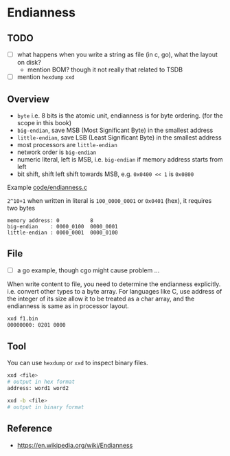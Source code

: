 # Endianness

## TODO

- [ ] what happens when you write a string as file (in c, go), what the layout on disk?
  - mention BOM? though it not really that related to TSDB
- [ ] mention `hexdump` `xxd`

## Overview

- `byte` i.e. 8 bits is the atomic unit, endianness is for byte ordering. (for the scope in this book)
- `big-endian`, save MSB (Most Significant Byte) in the smallest address
- `little-endian`, save LSB (Least Significant Byte) in the smallest address
- most processors are `little-endian`
- network order is `big-endian`
- numeric literal, left is MSB, i.e. `big-endian` if memory address starts from left
- bit shift, shift left shift towards MSB, e.g. `0x0400 << 1` is `0x0800`

Example [code/endianness.c](code/endianness.c)

`2^10+1` when written in literal is `100_0000_0001` or `0x0401` (hex), it requires two bytes

```text
memory address: 0          8
big-endian    : 0000_0100  0000_0001
little-endian : 0000_0001  0000_0100
```

## File

- [ ] a go example, though cgo might cause problem ...

When write content to file, you need to determine the endianness explicitly. i.e. convert other types to a byte array.
For languages like C, use address of the integer of its size allow it to be treated as a char array, and the endianness is same as in processor layout.

```bash
xxd f1.bin
00000000: 0201 0000
```

## Tool

You can use `hexdump` or `xxd` to inspect binary files.

```bash
xxd <file>
# output in hex format
address: word1 word2

xxd -b <file>
# output in binary format
```

## Reference

- https://en.wikipedia.org/wiki/Endianness